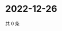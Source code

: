# 2022-12-26

共 0 条

<!-- BEGIN WEIBO -->
<!-- 最后更新时间 Mon Dec 26 2022 16:17:11 GMT+0800 (China Standard Time) -->

<!-- END WEIBO -->
